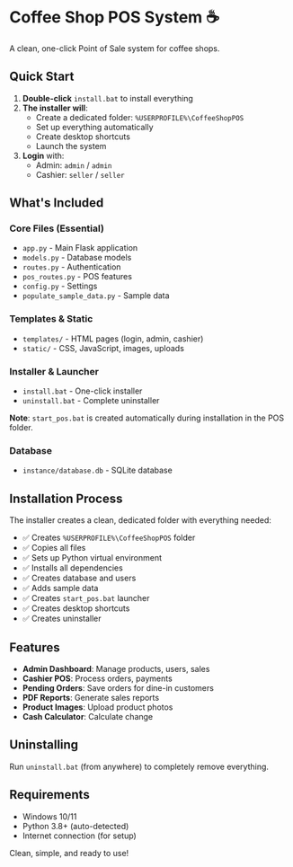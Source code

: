 # Coffee Shop POS System ☕

A clean, one-click Point of Sale system for coffee shops.

## Quick Start

1. **Double-click** `install.bat` to install everything
2. **The installer will**:
   - Create a dedicated folder: `%USERPROFILE%\CoffeeShopPOS`
   - Set up everything automatically
   - Create desktop shortcuts
   - Launch the system
3. **Login** with:
   - Admin: `admin` / `admin`
   - Cashier: `seller` / `seller`

## What's Included

### Core Files (Essential)
- `app.py` - Main Flask application
- `models.py` - Database models
- `routes.py` - Authentication
- `pos_routes.py` - POS features
- `config.py` - Settings
- `populate_sample_data.py` - Sample data

### Templates & Static
- `templates/` - HTML pages (login, admin, cashier)
- `static/` - CSS, JavaScript, images, uploads

### Installer & Launcher
- `install.bat` - One-click installer
- `uninstall.bat` - Complete uninstaller

**Note**: `start_pos.bat` is created automatically during installation in the POS folder.

### Database
- `instance/database.db` - SQLite database

## Installation Process

The installer creates a clean, dedicated folder with everything needed:
- ✅ Creates `%USERPROFILE%\CoffeeShopPOS` folder
- ✅ Copies all files
- ✅ Sets up Python virtual environment
- ✅ Installs all dependencies
- ✅ Creates database and users
- ✅ Adds sample data
- ✅ Creates `start_pos.bat` launcher
- ✅ Creates desktop shortcuts
- ✅ Creates uninstaller

## Features

- **Admin Dashboard**: Manage products, users, sales
- **Cashier POS**: Process orders, payments
- **Pending Orders**: Save orders for dine-in customers
- **PDF Reports**: Generate sales reports
- **Product Images**: Upload product photos
- **Cash Calculator**: Calculate change

## Uninstalling

Run `uninstall.bat` (from anywhere) to completely remove everything.

## Requirements

- Windows 10/11
- Python 3.8+ (auto-detected)
- Internet connection (for setup)

Clean, simple, and ready to use!
